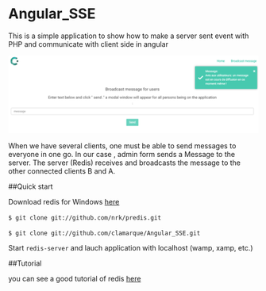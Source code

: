 # Angular_SSE
<p>This is a simple application to show how to make a server sent event with PHP and communicate with client side in angular</p>
<p align="center">
<img src="https://github.com/clamarque/Angular_SSE/blob/master/assets/img/demo.PNG" />
</p>
<p>When we have several clients, one must be able to send messages to everyone in one go. In our case , admin form sends a Message to the server. The server (Redis) receives and broadcasts the message to the other connected clients B and A.</p>

##Quick start

Download redis for Windows [here](https://github.com/rgl/redis/downloads)

`$ git clone git://github.com/nrk/predis.git`

`$ git clone git://github.com/clamarque/Angular_SSE.git`

Start `redis-server` and lauch application with localhost (wamp, xamp, etc.)

##Tutorial

you can see a good tutorial of redis [here](https://scotch.io/tutorials/getting-started-with-redis-in-php)
